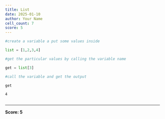 ```yaml
---
title: List
date: 2025-01-10
author: Your Name
cell_count: 7
score: 5
---
```


```python
#create a variable a put some values inside
```


```python
list = [1,2,3,4]
```


```python
#get the particular values by calling the variable name
```


```python
get = list[3]
```


```python
#call the variable and get the output
```


```python
get
```




    4




```python

```


---
**Score: 5**
